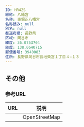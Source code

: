 ```yaml
---
ID: HR4ZS
総称: 八幡宮
名称: 東堀正八幡宮
名称読み: null
別名: null
都道府県: 長野県
区域: 岡谷市
緯度: 36.0753704
経度: 138.0640715
郵便番号: 3940083
住所: 長野県岡谷市長地柴宮１丁目４−１３
---
```


## その他

### 参考URL

| URL | 説明          |
| --- | ------------- |
|     | OpenStreetMap |
